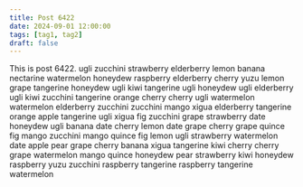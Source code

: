 ```yaml
---
title: Post 6422
date: 2024-09-01 12:00:00
tags: [tag1, tag2]
draft: false
---
```

This is post 6422.
ugli
zucchini
strawberry
elderberry
lemon
banana
nectarine
watermelon
honeydew
raspberry
elderberry
cherry
yuzu
lemon
grape
tangerine
honeydew
ugli
kiwi
tangerine
ugli
honeydew
ugli
elderberry
ugli
kiwi
zucchini
tangerine
orange
cherry
cherry
ugli
watermelon
watermelon
elderberry
zucchini
zucchini
mango
xigua
elderberry
tangerine
orange
apple
tangerine
ugli
xigua
fig
zucchini
grape
strawberry
date
honeydew
ugli
banana
date
cherry
lemon
date
grape
cherry
grape
quince
fig
mango
zucchini
mango
quince
fig
lemon
ugli
strawberry
watermelon
date
apple
pear
grape
cherry
banana
xigua
tangerine
kiwi
cherry
cherry
grape
watermelon
mango
quince
honeydew
pear
strawberry
kiwi
honeydew
raspberry
yuzu
zucchini
raspberry
tangerine
raspberry
tangerine
watermelon
